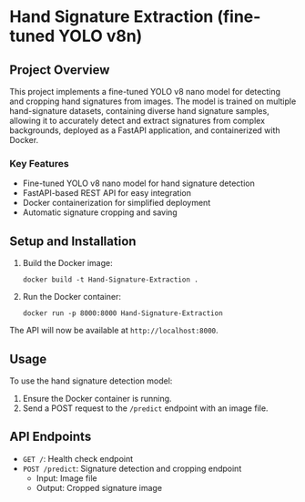# Hand Signature Extraction (fine-tuned YOLO v8n)

## Project Overview

This project implements a fine-tuned YOLO v8 nano model for detecting and cropping hand signatures from images. The model is trained on multiple hand-signature datasets, containing diverse hand signature samples, allowing it to accurately detect and extract signatures from complex backgrounds, deployed as a FastAPI application, and containerized with Docker.

### Key Features

- Fine-tuned YOLO v8 nano model for hand signature detection
- FastAPI-based REST API for easy integration
- Docker containerization for simplified deployment
- Automatic signature cropping and saving

## Setup and Installation

1. Build the Docker image:

   ```
   docker build -t Hand-Signature-Extraction .
   ```

2. Run the Docker container:
   ```
   docker run -p 8000:8000 Hand-Signature-Extraction
   ```

The API will now be available at `http://localhost:8000`.

## Usage

To use the hand signature detection model:

1. Ensure the Docker container is running.
2. Send a POST request to the `/predict` endpoint with an image file.

## API Endpoints

- `GET /`: Health check endpoint
- `POST /predict`: Signature detection and cropping endpoint
  - Input: Image file
  - Output: Cropped signature image

